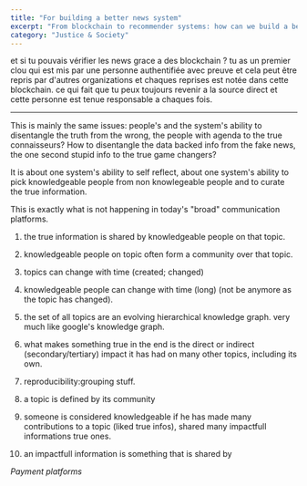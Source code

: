 ```yaml
---
title: "For building a better news system"
excerpt: "From blockchain to recommender systems: how can we build a better news system with today's technologies."
category: "Justice & Society"
---
```


et si tu pouvais vérifier les news grace a des blockchain ? tu as un premier clou qui est mis par une personne authentifiée avec preuve et cela peut être repris par d'autres organizations et chaques reprises est notée dans cette blockchain. ce qui fait que tu peux toujours revenir a la source direct et cette personne est tenue responsable a chaques fois.

----

This is mainly the same issues: people's and the system's ability to disentangle the truth from the wrong, the people with agenda to the true connaisseurs? How to disentangle the data backed info from the fake news, the one second stupid info to the true game changers?

It is about one system's ability to self reflect, about one system's ability to pick knowledgeable people from non knowlegeable people and to curate the true information.

This is exactly what is not happening in today's "broad" communication platforms. 

1. the true information is shared by knowledgeable people on that topic.
2. knowledgeable people on topic often form a community over that topic.
3. topics can change with time (created; changed)
4. knowledgeable people can change with time (long) (not be anymore as the topic has changed).
5. the set of all topics are an evolving hierarchical knowledge graph. very much like google's knowledge graph.
6. what makes something true in the end is the direct or indirect (secondary/tertiary) impact it has had on many other topics, including its own.

7. reproducibility:grouping stuff.
8. a topic is defined by its community
9. someone is considered knowledgeable if he has made many contributions to a topic (liked true infos), shared many impactfull informations true ones.
10. an impactfull information is something that is shared by 


_Payment platforms_
